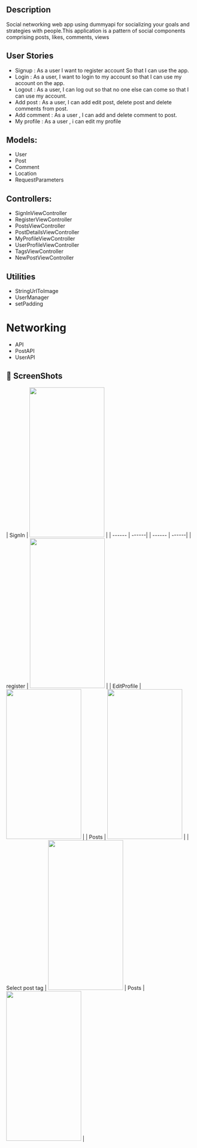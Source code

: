 
## Description

Social networking web app using dummyapi for socializing your goals and strategies with people.This application is a pattern of social components comprising posts, likes, comments, views

## User Stories

- Signup : As a user I want to register account So that I can use the app.
- Login : As a user, I want to login to my account so that I can use my account on the app.
- Logout : As a user, I can log out so that no one else can come so that I can use my account.
- Add post : As a user, I can add edit post, delete post and delete comments from post.
- Add comment : As a user , I can add and delete comment to post.
- My profile : As a user , i can edit my profile

## Models:

- User
- Post
- Comment
- Location
- RequestParameters

## Controllers:

- SignInViewController
- RegisterViewController
- PostsViewController
- PostDetailsViewController
- MyProfileViewController
- UserProfileViewController
- TagsViewController
- NewPostViewController

## Utilities

- StringUrlToImage
- UserManager 
- setPadding

# Networking

- API
- PostAPI
- UserAPI

## 📸 ScreenShots




 

| SignIn | <img src="https://user-images.githubusercontent.com/89999862/148648572-deaffc0e-818e-4c50-840e-b05206746c97.png" width="200" height="400" /> |
| ------ | ------| | ------ | ------|
| register | <img src="https://user-images.githubusercontent.com/89999862/148648825-0c4e6058-6016-4d62-bfe0-2d473f3b28f6.png" width="200" height="400" /> |
| EditProfile | <img src="https://user-images.githubusercontent.com/89999862/148648874-38b71c14-0063-4d6a-9256-c3c9807d972c.png" width="200" height="400" /> |
| Posts | <img src="https://user-images.githubusercontent.com/89999862/148648987-773c91e8-641c-4935-9f17-401b457cd829.png" width="200" height="400" /> |
| Select post tag | <img src="https://user-images.githubusercontent.com/89999862/148649227-a8e10790-44d7-410c-9b6e-2ae852e60427.png" width="200" height="400" /> 
| Posts | <img src="https://user-images.githubusercontent.com/89999862/148648987-773c91e8-641c-4935-9f17-401b457cd829.png" width="200" height="400" /> |


